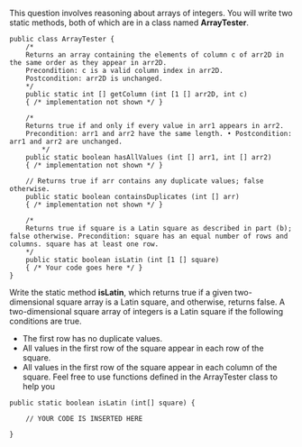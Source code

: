 This question involves reasoning about arrays of integers. You will write two static methods, both of which are in a class named **ArrayTester**.
```
public class ArrayTester { 
	/* 
	Returns an array containing the elements of column c of arr2D in the same order as they appear in arr2D. 
	Precondition: c is a valid column index in arr2D. 
	Postcondition: arr2D is unchanged. 
	*/ 
	public static int [] getColumn (int [1 [] arr2D, int c) 
	{ /* implementation not shown */ } 

	/*
	Returns true if and only if every value in arr1 appears in arr2. 
	Precondition: arr1 and arr2 have the same length. • Postcondition: arr1 and arr2 are unchanged.
		*/ 
	public static boolean hasAllValues (int [] arr1, int [] arr2) 
	{ /* implementation not shown */ }

	// Returns true if arr contains any duplicate values; false otherwise. 
	public static boolean containsDuplicates (int [] arr) 
	{ /* implementation not shown */ }

	/*
	Returns true if square is a Latin square as described in part (b); false otherwise. Precondition: square has an equal number of rows and columns. square has at least one row. 
	*/ 
	public static boolean isLatin (int [1 [] square) 
	{ /* Your code goes here */ } 
} 
```

Write the static method **isLatin**, which returns true if a given two-dimensional square array is a Latin square, and otherwise, returns false. A two-dimensional square array of integers is a Latin square if the following conditions are true. 
- The first row has no duplicate values.
- All values in the first row of the square appear in each row of the square. 
- All values in the first row of the square appear in each column of the square. 
Feel free to use functions defined in the ArrayTester class to help you

```
public static boolean isLatin (int[] square) {

	// YOUR CODE IS INSERTED HERE

}
```